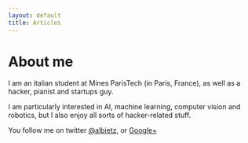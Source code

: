 ```yaml
---
layout: default
title: Articles
---
```

# About me

I am an italian student at Mines ParisTech (in Paris, France), as well as a hacker, pianist and startups guy.

I am particularly interested in AI, machine learning, computer vision and robotics, but I also enjoy all sorts of hacker-related stuff.

You follow me on twitter [@albietz](http://twitter.com/albietz), or [Google+](http://plus.google.com/116808720266961485910/)
